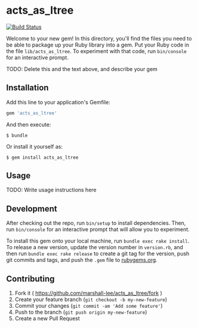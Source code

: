 # acts_as_ltree

[![Build Status](https://travis-ci.org/marshall-lee/acts_as_ltree.svg)](https://travis-ci.org/marshall-lee/acts_as_ltree)

Welcome to your new gem! In this directory, you'll find the files you need to be able to package up your Ruby library into a gem. Put your Ruby code in the file `lib/acts_as_ltree`. To experiment with that code, run `bin/console` for an interactive prompt.

TODO: Delete this and the text above, and describe your gem

## Installation

Add this line to your application's Gemfile:

```ruby
gem 'acts_as_ltree'
```

And then execute:

    $ bundle

Or install it yourself as:

    $ gem install acts_as_ltree

## Usage

TODO: Write usage instructions here

## Development

After checking out the repo, run `bin/setup` to install dependencies. Then, run `bin/console` for an interactive prompt that will allow you to experiment. 

To install this gem onto your local machine, run `bundle exec rake install`. To release a new version, update the version number in `version.rb`, and then run `bundle exec rake release` to create a git tag for the version, push git commits and tags, and push the `.gem` file to [rubygems.org](https://rubygems.org).

## Contributing

1. Fork it ( https://github.com/marshall-lee/acts_as_ltree/fork )
2. Create your feature branch (`git checkout -b my-new-feature`)
3. Commit your changes (`git commit -am 'Add some feature'`)
4. Push to the branch (`git push origin my-new-feature`)
5. Create a new Pull Request
